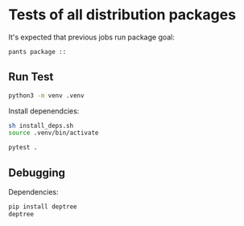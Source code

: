 # Tests of all distribution packages

It's expected that previous jobs run package goal:

```sh
pants package ::
```

## Run Test

```sh
python3 -m venv .venv
```

Install depenendcies:

```sh
sh install_deps.sh
source .venv/bin/activate
```

```sh
pytest .
```

## Debugging

Dependencies:

```sh
pip install deptree
deptree
```